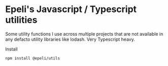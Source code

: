 # Epeli's Javascript / Typescript utilities

Some utility functions I use across multiple projects that
are not available in any defacto utility libraries like lodash.
Very Typescript heavy.

Install

    npm install @epeli/utils
